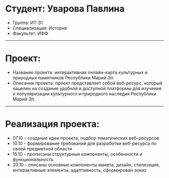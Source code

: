 # Студент: Уварова Павлина
- Группа: ИТ-31
- Специализация: История
- Факультет: ИФФ
---
# Проект: 
- Название проекта: интерактивная онлайн-карта культурных и природных памятников Республики Марий Эл
- Описание проекта: проект представляет собой веб-ресурс, который нацелен на создание удобной и доступной платформы для изучения и популяризации культурного и природного наследия Республики Марий Эл.
---
# Реализация проекта:
- 07.10 - создание идеи проекта, подбор тематических веб-ресурсов
- 10.10 - формирование требований для разработки веб-ресурса по своей предметной области
- 15.10 - прописаны структурные компоненты, особенности и функциональность
- 20.10 - описаны основные компоненты макета, дизайн, стилизация, интерактивные элементы, адаптивность, сформирован эскиз
